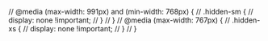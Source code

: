 // @media (max-width: 991px) and (min-width: 768px) {
//   .hidden-sm {
//     display: none !important;
//   }
// }
// @media (max-width: 767px) {
//   .hidden-xs {
//     display: none !important;
//   }
// }